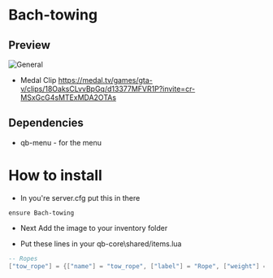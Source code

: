 # Bach-towing
## Preview
  ![General](https://i.imgur.com/E6XjFws.png)
- Medal Clip https://medal.tv/games/gta-v/clips/18OaksCLvvBpGq/d13377MFVR1P?invite=cr-MSxGcG4sMTExMDA2OTAs
## Dependencies
- qb-menu - for the menu

# How to install
- In you're server.cfg put this in there
```
ensure Bach-towing
```

- Next Add the image to your inventory folder

- Put these lines in your qb-core\shared/items.lua

```lua
-- Ropes
["tow_rope"] = {["name"] = "tow_rope", ["label"] = "Rope", ["weight"] = 100, ["type"] = "item", ["image"] = "tow_rope.png", ["unique"] = true, ["useable"] = true, ["shouldClose"] = false, ["combinable"] = nil, ["description"] = "Towing rope for cars"},
```
